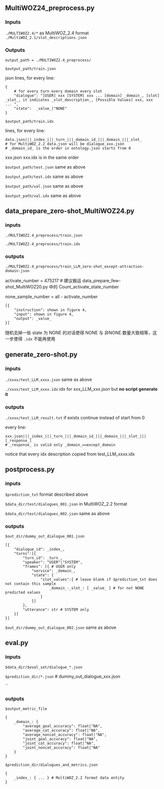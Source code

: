 ## MultiWOZ24_preprocess.py

### Inputs

`./MULTIWOZ2.4/*` as MultiWOZ_2.4 format
`./MultiWOZ_2.1/slot_descriptions.json`

### Outputs

`output_path = ./MULTIWOZ2.4_preprocess/`

`$output_path/train.json`

json lines, for every line:
```
{   
    # for every turn every domain every slot
    "dialogue": "[USER] xxx [SYSTEM] xxx ... [domain] _domain_, [slot] _slot_, it indicates _slot_description_, [Possible Values] xxx, xxx ... ",
    "state":  _value_|"NONE" 
}
```

`$output_path/train.idx`

lines, for every line:
```
data.json|||_index_|||_turn_|||_domain_id_|||_domain_|||_slot_
# for MultiWOZ_2.2 data.json will be dialogue_xxx.json
# _domain_id_ is the order in ontology.json starts from 0
```
xxx.json xxx.idx is in the same order

`$output_path/test.json` same as above

`$output_path/test.idx` same as above

`$output_path/val.json` same as above

`$output_path/val.idx` same as above

## data_prepare_zero-shot_MultiWOZ24.py

### inputs

`./MULTIWOZ2.4_preprocess/train.json`

`./MULTIWOZ2.4_preprocess/train.idx`

### outputs

`./MULTIWOZ2.4_preprocess/train_LLM_zero-shot_except-attraction-domain.json`

activate_number = 475217 # 建议搬运 data_prepare_few-shot_MultiWOZ20.py 中的 Count_activate_state_number

none_sample_number = all - activate_number

```
[{
    "instruction": shown in figure 4,
    "input": shown in figure 4,
    "output": _value_
}]
```

随机去掉一些 state 为 NONE 的对话使得 NONE 与 非NONE 数量大致相等，这一步使得 `.idx` 不能再使用

## generate_zero-shot.py

### inputs

`./xxxx/test_LLM_xxxx.json` same as above

`./xxxx/test_LLM_xxxx.idx` idx for xxx_LLM_xxx.json but **no script generate it**

### outputs

`./xxxx/test_LLM_result.txt` if exists continue instead of start from 0 

every line:
```
xxx.json|||_index_|||_turn_|||_domain_id_|||_domain_|||_slot_|||[_response_]
# _response_ is valid only _domain_==except_domain
```
notice that every idx description copied from test_LLM_xxxx.idx

## postprocess.py

### inputs

`$prediction_txt` format described above

`$data_dir/test/dialogues_001.json` in MultiWOZ_2.2 format

`$data_dir/test/dialogues_002.json` same as above

### outputs

`$out_dir/dummy_out_dialogue_001.json`

```
[{
    "dialogue_id": _index_,
    "turns":[{
        "turn_id": _turn_,
        "speaker": "USER"|"SYSTEM",
        "frames": [{ # USER only
            "service": _domain_,
            "state": {
                "slot_values":{ # leave blank if $prediction_txt does not contain this sample
                    _domain_-_slot_: [ _value_ ] # for not NONE predicted values
                }
            }]
        },
        "utterance": str # SYSTEM only
    }]
}]
```

`$out_dir/dummy_out_dialogue_002.json` same as above


## eval.py

### inputs

`$data_dir/$eval_set/dialogue_*.json`

`$prediction_dir/*.json` # dummy_out_dialogue_xxx.json

``

### outputs

`$output_metric_file`
```
{
    _domain_: {
        "average_goal_accuracy": float|"NA",
        "average_cat_accuracy": float|"NA",
        "average_noncat_accuracy": float|"NA",
        "joint_goal_accuracy": float|"NA",
        "joint_cat_accuracy": float|"NA",
        "joint_noncat_accuracy": float|"NA"
    }
}
```

`$prediction_dir/dialogues_and_metrics.json`

```
{
    _index_: { ... } # MultiWOZ_2.2 format data entity
}
```